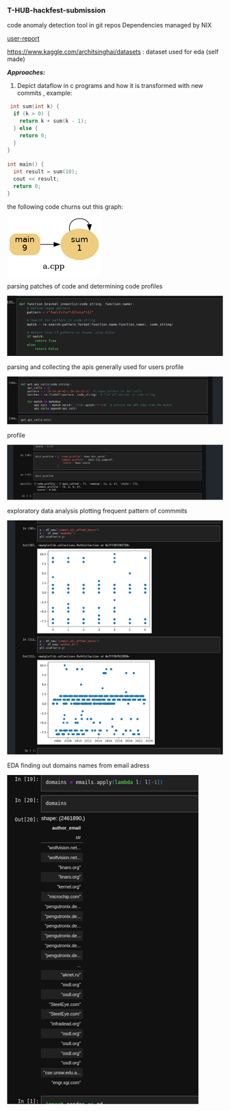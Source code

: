### T-HUB-hackfest-submission
code anomaly detection tool in git repos
Dependencies managed by NIX






[user-report](https://kkb-production.jupyter-proxy.kaggle.net/k/122948690/eyJhbGciOiJkaXIiLCJlbmMiOiJBMTI4Q0JDLUhTMjU2IiwidHlwIjoiSldUIn0..wdi9SGAtMwCpKvcBwikgZQ.Kit0Blxdvv6AkFBahHT9wn_IkZpOb5Vggayy6PwO_TsPYfQMZ4GCVUQc34hbYMKTj-ULIaXohA7kt6jdMn2iwWJW04J6DmvojD85TxVwdK252blkwbKUnMrGh8vXMdDJtpPiPmrG2onf6R7SREp5RpkmupbFwnlXz755HHjQTe9Y04Rb65LZoRQyxBrktn6MCaAYv6_ywYF6dN02ZPHO-g.2oOup3ToeJiGAuVZMYGj_Q/proxy/files/user_report.html)


https://www.kaggle.com/architsinghai/datasets : dataset used for eda (self made)

***Approaches:***
1) Depict dataflow in c programs and how it is transformed with new commits , example: 

```C++
 int sum(int k) {
  if (k > 0) {
    return k + sum(k - 1);
  } else {
    return 0;
  }
}

int main() {
  int result = sum(10);
  cout << result;
  return 0;
}

```

the following code churns out this graph: 
     
     
  ![codeflow](./cflow0.png)
  
parsing patches of code and determining code profiles


   ![fn_parse](./fnparse.png)
   
parsing and collecting the apis generally used for users profile


  ![api_parse](./apiparse.png)
  
  
profile 

 ![profile](./profile.png)


exploratory data analysis plotting frequent pattern of commmits


   ![freq](freq.png)

EDA finding out domains names from email adress


   ![emails](emails.png)


  
  
  
  

